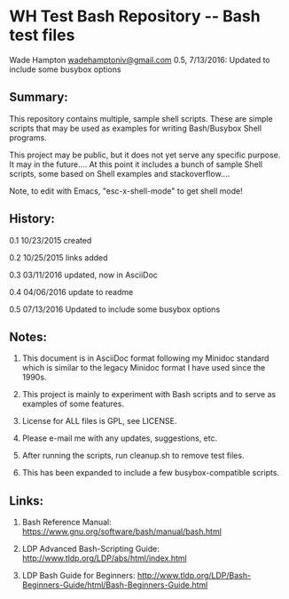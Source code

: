 WH Test Bash Repository -- Bash test files
==========================================
Wade Hampton <wadehamptoniv@gmail.com>
0.5, 7/13/2016: Updated to include some busybox options

Summary:
--------

This repository contains multiple, sample shell scripts.  These are 
simple scripts that may be used as examples for writing Bash/Busybox
Shell programs.  

This project may be public, but it does not yet serve any specific purpose.  
It may in the future....  At this point it includes a bunch of sample 
Shell scripts, some based on Shell examples and stackoverflow....

Note, to edit with Emacs, "esc-x-shell-mode" to get shell mode!

History:
--------

  0.1  10/23/2015  created

  0.2  10/25/2015  links added

  0.3  03/11/2016  updated, now in AsciiDoc

  0.4  04/06/2016  update to readme

  0.5  07/13/2016  Updated to include some busybox options

Notes:
------

1.  This document is in AsciiDoc format following my Minidoc standard
    which is similar to the legacy Minidoc format I have used since the 1990s.

2.  This project is mainly to experiment with Bash scripts and to 
    serve as examples of some features.

3.  License for ALL files is GPL, see LICENSE.

4.  Please e-mail me with any updates, suggestions, etc.  

5.  After running the scripts, run cleanup.sh to remove test files.

6.  This has been expanded to include a few busybox-compatible scripts.

Links:
------

1. Bash Reference Manual:  https://www.gnu.org/software/bash/manual/bash.html

2. LDP Advanced Bash-Scripting Guide: http://www.tldp.org/LDP/abs/html/index.html

3. LDP Bash Guide for Beginners:  http://www.tldp.org/LDP/Bash-Beginners-Guide/html/Bash-Beginners-Guide.html

